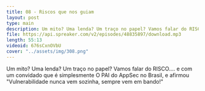 ```yaml
---
title: 08 - Riscos que nos guiam
layout: post
type: main
description: Um mito? Uma lenda? Um traço no papel? Vamos falar do RISCO.... e com um convidado que é simplesmente O PAI do AppSec no Brasil, e afirmou "Vulnerabilidade nunca vem sozinha, sempre vem em bando!"
file: https://api.spreaker.com/v2/episodes/48835897/download.mp3
length: 55:13
videoid: 676sCxnOVbU
cover: "../assets/img/308.png"
---
```


Um mito? Uma lenda? Um traço no papel? Vamos falar do RISCO.... e com um convidado que é simplesmente O PAI do AppSec no Brasil, e afirmou "Vulnerabilidade nunca vem sozinha, sempre vem em bando!"